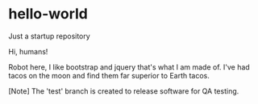# hello-world
Just a startup repository

Hi, humans!

Robot here, I like bootstrap and jquery that's what I am made of.
I've had tacos on the moon and find them far superior to Earth tacos.

[Note] The 'test' branch is created to release software for QA testing.
